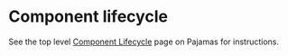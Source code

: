 # Component lifecycle

See the top level [Component Lifecycle](https://design.gitlab.com/get-started/lifecycle/) page on Pajamas for instructions.
